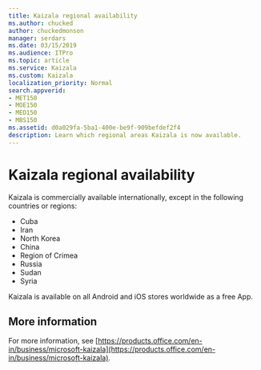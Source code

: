 ```yaml
---
title: Kaizala regional availability
ms.author: chucked
author: chuckedmonson
manager: serdars
ms.date: 03/15/2019
ms.audience: ITPro
ms.topic: article
ms.service: Kaizala
ms.custom: Kaizala
localization_priority: Normal
search.appverid:
- MET150
- MOE150
- MED150
- MBS150
ms.assetid: d0a029fa-5ba1-400e-be9f-909befdef2f4
description: Learn which regional areas Kaizala is now available.
---
```


# Kaizala regional availability 

Kaizala is commercially available internationally, except in the following countries or regions:

- Cuba
- Iran
- North Korea
- China
- Region of Crimea 
- Russia
- Sudan 
- Syria 

Kaizala is available on all Android and iOS stores worldwide as a free App.

## More information

For more information, see [https://products.office.com/en-in/business/microsoft-kaizala](https://products.office.com/en-in/business/microsoft-kaizala).
